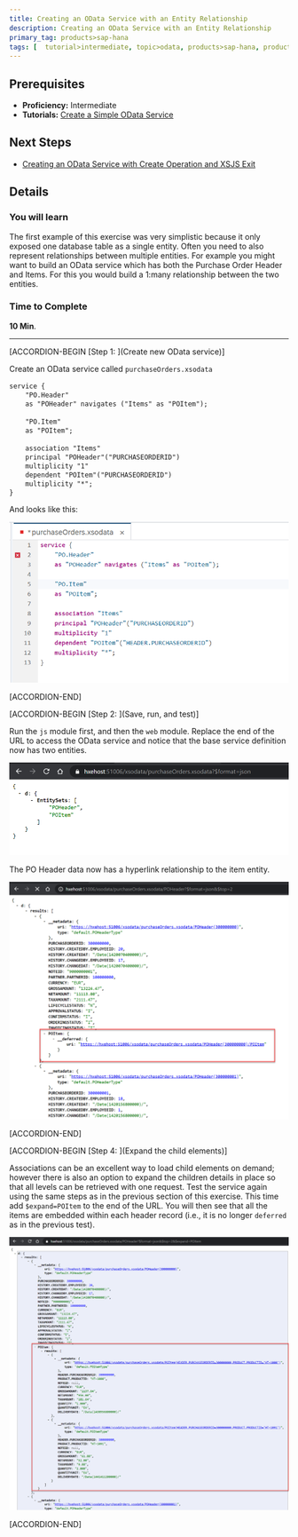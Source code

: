 ```yaml
---
title: Creating an OData Service with an Entity Relationship
description: Creating an OData Service with an Entity Relationship
primary_tag: products>sap-hana
tags: [  tutorial>intermediate, topic>odata, products>sap-hana, products>sap-hana\,-express-edition   ]
---
```

## Prerequisites  
- **Proficiency:** Intermediate
- **Tutorials:** [Create a Simple OData Service](https://developers.sap.com/tutorials/xsa-xsodata.html)

## Next Steps
- [Creating an OData Service with Create Operation and XSJS Exit](https://developers.sap.com/tutorials/xsa-xsodata-create.html)

## Details
### You will learn  
The first example of this exercise was very simplistic because it only exposed one database table as a single entity. Often you need to also represent relationships between multiple entities. For example you might want to build an OData service which has both the Purchase Order Header and Items. For this you would build a 1:many relationship between the two entities.


### Time to Complete
**10 Min**.

---


[ACCORDION-BEGIN [Step 1: ](Create new OData service)]

Create an OData service called `purchaseOrders.xsodata`

```
service {
	"PO.Header"
	as "POHeader" navigates ("Items" as "POItem");

	"PO.Item"
	as "POItem";

	association "Items"
	principal "POHeader"("PURCHASEORDERID")
	multiplicity "1"
	dependent "POItem"("PURCHASEORDERID")
	multiplicity "*";
}
```
And looks like this:

![Association OData](1.png)


[ACCORDION-END]  

[ACCORDION-BEGIN [Step 2: ](Save, run, and test)]

Run the `js` module first, and then the `web` module. Replace the end of the URL to access the OData service and notice that the base service definition now has two entities.

![entities](3.png)

The PO Header data now has a hyperlink relationship to the item entity.

![metadata](4.png)


[ACCORDION-END]  

[ACCORDION-BEGIN [Step 4: ](Expand the child elements)]

Associations can be an excellent way to load child elements on demand; however there is also an option to expand the children details in place so that all levels can be retrieved with one request.  Test the service again using the same steps as in the previous section of this exercise. This time add `$expand=POItem` to the end of the URL. You will then see that all the items are embedded within each header record (i.e., it is no longer `deferred` as in the previous test).

![associations](5.png)


[ACCORDION-END]  

